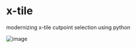 # x-tile
modernizing x-tile cutpoint selection using python

![image](https://github.com/user-attachments/assets/700c175c-1eba-45a3-a268-a5ea8e8e5af2)
